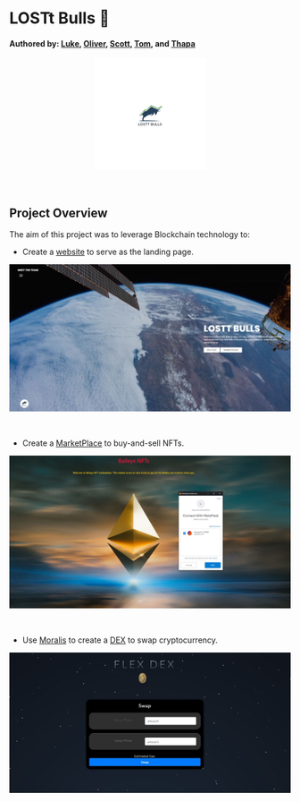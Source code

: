 # LOSTt Bulls :ox:
#### Authored by: [Luke](https://github.com/lukekonsta7), [Oliver](https://github.com/OliverGeddes), [Scott](https://github.com/Bomegolf), [Tom](https://github.com/kez4twez), and [Thapa](https://github.com/TribThapa)

<p align="center">
    <img src="/images/LOSTtBull.png" width="200" height="200">
</p>

<p>&nbsp;</p>

## Project Overview
The aim of this project was to leverage Blockchain technology to: 

- Create a [website](https://htmlpreview.github.io/?https://github.com/TribThapa/NFTs/blob/main/website/index.html) to serve as the landing page.

![Connect MarketPlace with MetaMask](/images/WebPage.JPG)

<p>&nbsp;</p>

- Create a [MarketPlace](https://github.com/TribThapa/NFTs/tree/main/Bailey_MarketPlace) to buy-and-sell NFTs. 

![Connect MarketPlace with MetaMask](Bailey_MarketPlace/images/4_ConnectMetaMaskWithMarketPlace.JPG)

<p>&nbsp;</p>

- Use [Moralis](https://moralis.io/?utm_source=youtubemoralis&utm_medium=video&utm_campaign=XOvtnDx1m5c) to create a [DEX](http://flex-dex.xyz/) to swap cryptocurrency.

![Connect MarketPlace with MetaMask](/images/DexFlex.JPG)



